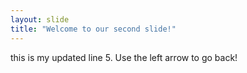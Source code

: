 ```yaml
---
layout: slide
title: "Welcome to our second slide!"
---
```

this is my updated line 5.
Use the left arrow to go back!
